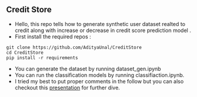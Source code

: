 ## Credit Store
- Hello, this repo tells how to generate synthetic user dataset realted to credit along with increase or decrease in credit score prediction model .
- First install the required repos : 
```shell
git clone https://github.com/AdityaUnal/CreditStore
cd CreditStore
pip install -r requirements
```
- You can generate the dataset by running dataset_gen.ipynb
- You can run the classification models by running classifiaction.ipynb.
- I tried my best to put proper comments in the follow but you can also checkout this [presentation](https://docs.google.com/presentation/d/1ejRdbq9XU6fAVG7NxVMHM_5-VJkebB9o/edit?usp=sharing&ouid=113335271283940028702&rtpof=true&sd=true)  for further dive.
